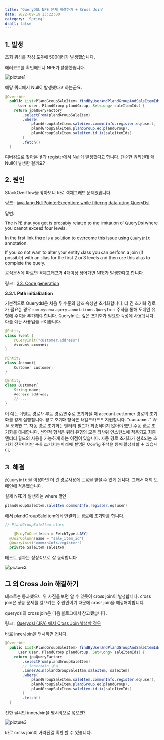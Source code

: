 ```yaml
---
title: 'QueryDSL NPE 문제 해결하기 + Cross Join'
date: 2022-09-19 13:22:00
category: 'Spring'
draft: false
---
```


## 1. 발생

조회 쿼리를 작성 도중에 500에러가 발생했습니다.

에러코드를 확인해보니 NPE가 발생했습니다.

![picture1](https://user-images.githubusercontent.com/49144662/190952320-c206d333-7d3b-427a-8788-ddef8b1b2138.png)

해당 쿼리에서 Null이 발생했다고 하는군요.

```java
@Override
  public List<PlandGroupSaleItem> findByUserAndPlandGroupAndSaleItemIds(
      User user, PlandGroup plandGroup, Set<Long> saleItemIds) {
    return jpaQueryFactory
        .selectFrom(plandGroupSaleItem)
        .where(
            plandGroupSaleItem.saleItem.commonInfo.register.eq(user),
            plandGroupSaleItem.plandGroup.eq(plandGroup),
            plandGroupSaleItem.saleItem.id.in(saleItemIds)
        )
        .fetch();
  }
```

디버킹으로 찾아본 결과 register에서 Null이 발생했다고 합니다. 단순한 쿼리인데 왜 Null이 발생한 걸까요?

## 2. 원인

StackOverflow을 찾아보니 바로 객체그래프 문제였습니다.

링크 :
[java.lang.NullPointerException: while filtering data using QueryDsl](https://stackoverflow.com/questions/53425631/java-lang-nullpointerexception-while-filtering-data-using-querydsl)

답변:

The NPE that you get is probably related to the limitation of QueryDsl where you cannot exceed four levels.

In the first link there is a solution to overcome this issue using `QueryInit` annotation.

If you do not want to alter your entity class you can perform a join (if possible) with an alias for the first 2 or 3 levels and then use this alias to complete the query.

공식문서에 따르면 객체그래프가 4개이상 넘어가면 NPE가 발생한다고 합니다.

링크 : [3.3. Code generation](https://querydsl.com/static/querydsl/3.5.0/reference/html/ch03s03.html#d0e2181)

**3.3.1. Path initialization**

기본적으로 Querydsl은 처음 두 수준의 참조 속성만 초기화합니다. 더 긴 초기화 경로가 필요한 경우 `com.mysema.query.annotations.QueryInit` 주석을 통해 도메인 유형에 주석을 추가해야 합니다. QueryInit는 깊은 초기화가 필요한 속성에 사용됩니다. 다음 예는 사용법을 보여줍니다.

```java
@Entity
class Event {
    @QueryInit("customer.address")
    Account account;
}

@Entity
class Account{
    Customer customer;
}

@Entity
class Customer{
    String name;
    Address address;
    // ...
}
```

이 예는 이벤트 경로가 루트 경로/변수로 초기화될 때 account.customer 경로의 초기화를 강제 실행합니다. 경로 초기화 형식은 와일드카드도 지원합니다. "customer._" 아무 도메인 "_". 자동 경로 초기화는 엔터티 필드가 최종적이지 않아야 했던 수동 경로 초기화를 대체합니다. 선언적 형식은 쿼리 유형의 모든 최상위 인스턴스에 적용되고 최종 엔터티 필드의 사용을 가능하게 하는 이점이 있습니다. 자동 경로 초기화가 선호되는 초기화 전략이지만 수동 초기화는 아래에 설명된 Config 주석을 통해 활성화할 수 있습니다.

## 3. 해결

`@QueryInit` 을 이용하면 더 긴 경로사용에 도움을 받을 수 있게 됩니다. 그래서 저희 도메인에 적용했습니다.

실제 NPE가 발생하는 where 절인

```java
plandGroupSaleItem.saleItem.commonInfo.register.eq(user)
```

에서 plandGroupSaleItem에서 연결되는 경로에 초기화를 합니다.

```java
// PlandGroupSaleItem.class

	@ManyToOne(fetch = FetchType.LAZY)
  @JoinColumn(name = "sale_item_id")
  @QueryInit("commonInfo.register")
  private SaleItem saleItem;
```

테스트 결과는 정상적으로 잘 동작합니다

![picture2](https://user-images.githubusercontent.com/49144662/190952649-a20dd1cd-8ebf-4209-b381-cd7c6b23c9ed.png)

## 그 외 Cross Join 해결하기

테스트는 통과했으니 위 사진을 보면 알 수 있듯이 cross join이 발생합니다. cross join은 성능 문제를 일으키는 주 원인이기 때문에 cross join을 해결해야합니다.

querydsl의 cross join은 다음 블로그에서 참고했습니다.

링크 : [Querydsl (JPA) 에서 Cross Join 발생할 경우](https://jojoldu.tistory.com/533)

바로 innerJoin을 명시하면 됩니다.

```java
@Override
  public List<PlandGroupSaleItem> findByUserAndPlandGroupAndSaleItemIds(
      User user, PlandGroup plandGroup, Set<Long> saleItemIds) {
    return jpaQueryFactory
        .selectFrom(plandGroupSaleItem)
        // innerJoin 명시
        .innerJoin(plandGroupSaleItem.saleItem, saleItem)
        .where(
            plandGroupSaleItem.saleItem.commonInfo.register.eq(user),
            plandGroupSaleItem.plandGroup.eq(plandGroup),
            plandGroupSaleItem.saleItem.id.in(saleItemIds)
        )
        .fetch();
  }
```

진한 글씨인 innerJoin을 명시적으로 넣으면?

![picture3](https://user-images.githubusercontent.com/49144662/190952780-edc4f1a5-4a40-40ba-8fc4-e59f53338071.png)

바로 cross join이 사라진걸 확인 할 수 있습니다.
